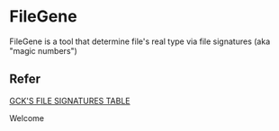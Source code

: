 # FileGene
FileGene is a tool that determine file's real type via file signatures (aka "magic numbers")


## Refer

[GCK'S FILE SIGNATURES TABLE](https://www.garykessler.net/library/file_sigs.html)

Welcome